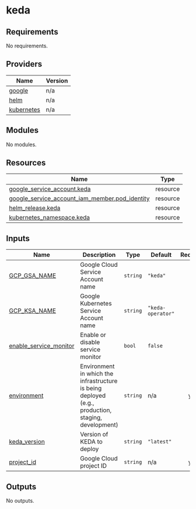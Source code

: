 # keda

<!-- BEGINNING OF PRE-COMMIT-TERRAFORM DOCS HOOK -->
## Requirements

No requirements.

## Providers

| Name | Version |
|------|---------|
| <a name="provider_google"></a> [google](#provider\_google) | n/a |
| <a name="provider_helm"></a> [helm](#provider\_helm) | n/a |
| <a name="provider_kubernetes"></a> [kubernetes](#provider\_kubernetes) | n/a |

## Modules

No modules.

## Resources

| Name | Type |
|------|------|
| [google_service_account.keda](https://registry.terraform.io/providers/hashicorp/google/latest/docs/resources/service_account) | resource |
| [google_service_account_iam_member.pod_identity](https://registry.terraform.io/providers/hashicorp/google/latest/docs/resources/service_account_iam_member) | resource |
| [helm_release.keda](https://registry.terraform.io/providers/hashicorp/helm/latest/docs/resources/release) | resource |
| [kubernetes_namespace.keda](https://registry.terraform.io/providers/hashicorp/kubernetes/latest/docs/resources/namespace) | resource |

## Inputs

| Name | Description | Type | Default | Required |
|------|-------------|------|---------|:--------:|
| <a name="input_GCP_GSA_NAME"></a> [GCP\_GSA\_NAME](#input\_GCP\_GSA\_NAME) | Google Cloud Service Account name | `string` | `"keda"` | no |
| <a name="input_GCP_KSA_NAME"></a> [GCP\_KSA\_NAME](#input\_GCP\_KSA\_NAME) | Google Kubernetes Service Account name | `string` | `"keda-operator"` | no |
| <a name="input_enable_service_monitor"></a> [enable\_service\_monitor](#input\_enable\_service\_monitor) | Enable or disable service monitor | `bool` | `false` | no |
| <a name="input_environment"></a> [environment](#input\_environment) | Environment in which the infrastructure is being deployed (e.g., production, staging, development) | `string` | n/a | yes |
| <a name="input_keda_version"></a> [keda\_version](#input\_keda\_version) | Version of KEDA to deploy | `string` | `"latest"` | no |
| <a name="input_project_id"></a> [project\_id](#input\_project\_id) | Google Cloud project ID | `string` | n/a | yes |

## Outputs

No outputs.
<!-- END OF PRE-COMMIT-TERRAFORM DOCS HOOK -->
